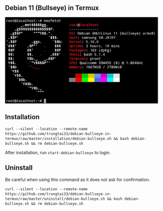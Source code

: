 ## Debian 11 (Bullseye) in Termux
![image](image/debian-bullseye.png)
## Installation
```
curl --silent --location --remote-name https://github.com/trungtai33/debian-bullseye-in-termux/raw/master/installation/debian-bullseye.sh && bash debian-bullseye.sh && rm debian-bullseye.sh
```
After installation, run ```start-debian-bullseye``` to login.
## Uninstall
Be careful when using this command as it does not ask for confirmation.
```
curl --silent --location --remote-name https://github.com/trungtai33/debian-bullseye-in-termux/raw/master/uninstall/debian-bullseye.sh && bash debian-bullseye.sh && rm debian-bullseye.sh
```
